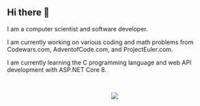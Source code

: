 ## Hi there 👋

I am a computer scientist and software developer.

I am currently working on various coding and math problems from Codewars.com, AdventofCode.com, and ProjectEuler.com.

I am currently learning the C programming language and web API development with ASP.NET Core 8.

<br />
<p align="center">
  <a href="https://skillicons.dev">
    <img src="https://skillicons.dev/icons?i=c,cs,dotnet,linux,html,css" />
  </a>
</p>

<!--
**thomasdiggs/thomasdiggs** is a ✨ _special_ ✨ repository because its `README.md` (this file) appears on your GitHub profile.

Here are some ideas to get you started:

- 🔭 I’m currently working on ...
- 🌱 I’m currently learning ...
- 👯 I’m looking to collaborate on ...
- 🤔 I’m looking for help with ...
- 💬 Ask me about ...
- 📫 How to reach me: ...
- 😄 Pronouns: ...
- ⚡ Fun fact: ...
-->
